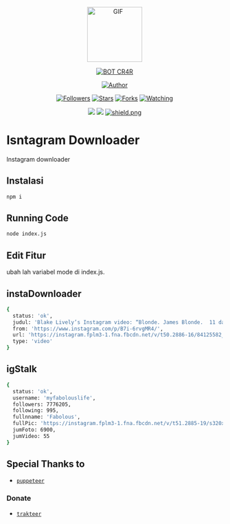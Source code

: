 <p align="center">
<img src="https://media.giphy.com/media/4dM1U76aAQ3dbE6bc3/giphy.gif" alt="GIF" width="128" height="128"/>
</p>
<p align="center">
<a href="#"><img title="BOT CR4R" src="https://img.shields.io/badge/cr4r BOT-green?colorA=%23ff0000&colorB=%23017e40&style=for-the-badge"></a>
</p>
<p align="center">
<a href="https://github.com/cr4r"><img title="Author" src="https://img.shields.io/badge/Author-CR4R-blue.svg?style=for-the-badge&logo=github"></a>
</p>
<p align="center">
<a href="https://github.com/cr4r/followers"><img title="Followers" src="https://img.shields.io/github/followers/cr4r?color=blue&style=flat-circle"></a>
<a href="https://github.com/cr4r/"><img title="Stars" src="https://img.shields.io/github/stars/cr4r/botwat?color=red&style=flat-square"></a>
<a href="https://github.com/cr4r/botwat/network/members"><img title="Forks" src="https://img.shields.io/github/forks/cr4r/botwat?color=blue&style=flat-circle"></a>
<a href="https://github.com/cr4r/botwat/watchers"><img title="Watching" src="https://img.shields.io/github/watchers/cr4r/botwat?label=Watchers&color=blue&style=flat-square"></a>
</p>
<p align="center">
<img src="https://badges.frapsoft.com/os/v1/open-source.svg?v=102)](https://github.com/ellerbrock/open-source-badges/">
<img src="http://hits.dwyl.com/cr4r/botwat.svg"/>
<a href="https://github.com/cr4r"><img src="https://img.shields.io/badge/license-GNU%20GPL%20v3-green?style=flat-square" alt="shield.png"></a>
</p>

# Isntagram Downloader
Instagram downloader

## Instalasi
```bash
npm i
```

## Running Code
```bash
node index.js
```
## Edit Fitur
ubah lah variabel mode di index.js.

## instaDownloader
```bash
{
  status: 'ok',
  judul: 'Blake Lively’s Instagram video: “Blonde. James Blonde.  11 days til @therhythmsectionmovie #therhythmsection”',
  from: 'https://www.instagram.com/p/B7i-6rvgMR4/',
  url: 'https://instagram.fplm3-1.fna.fbcdn.net/v/t50.2886-16/84125582_195704598249796_3480270514273424028_n.mp4?efg=eyJ2ZW5jb2RlX3RhZyI6InZ0c192b2RfdXJsZ2VuLjcyMC5mZWVkLmRlZmF1bHQiLCJxZV9ncm91cHMiOiJbXCJpZ193ZWJfZGVsaXZlcnlfdnRzX290ZlwiXSJ9&_nc_ht=instagram.fplm3-1.fna.fbcdn.net&_nc_cat=104&_nc_ohc=v-_V0XbBNFYAX9kyLnO&vs=17861173591666959_2572998819&_nc_vs=HBksFQAYJEdJNm5Bd1ZFUVE4SC1yRUFBSnlTaU8yWFowd3dia1lMQUFBRhUAAsgBABUAGCRHSHZBOVFRRnFSYUp2UWdCQU9qS0VaQW1tMnNVYmtZTEFBQUYVAgLIAQAoABgAGwAVAAAmnq3Om5Cpuj8VAigCQzMsF0BOBDlYEGJOGBJkYXNoX2Jhc2VsaW5lXzFfdjERAHXqBwA%3D&oe=5FCA6EBB&oh=1f08e3425be4387b6bbd1c4e3e2e5f90',
  type: 'video'
}
```

## igStalk
```bash
{
  status: 'ok',
  username: 'myfabolouslife',
  followers: 7776205,
  following: 995,
  fullnname: 'Fabolous',
  fullPic: 'https://instagram.fplm3-1.fna.fbcdn.net/v/t51.2885-19/s320x320/72707218_2570162159888475_1944977022325358592_n.jpg?_nc_ht=instagram.fplm3-1.fna.fbcdn.net&_nc_cat=1&_nc_ohc=9mk-hfanUQEAX9w22m1&tp=1&oh=139c5b095972625569ffadb6850d887e&oe=5FF1A1FD',
  jumFoto: 6900,
  jumVideo: 55
}
```

## Special Thanks to
* [`puppeteer`](https://github.com/puppeteer/puppeteer/)

### Donate
* [`trakteer`](https://trakteer.id/cr4r)


